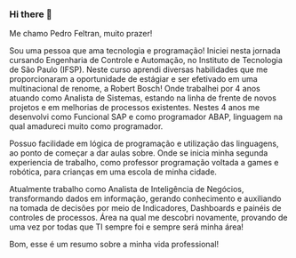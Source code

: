 ### Hi there 👋

Me chamo Pedro Feltran, muito prazer!

Sou uma pessoa que ama tecnologia e programação! Iniciei nesta jornada cursando Engenharia de Controle e Automação, no Instituto de Tecnologia de São Paulo (IFSP).
Neste curso aprendi diversas habilidades que me proporcionaram a oportunidade de estágiar e ser efetivado em uma multinacional de renome, a Robert Bosch! Onde trabalhei por 4 anos atuando como Analista de Sistemas, estando na linha de frente de novos projetos e em melhorias de processos existentes.
Nestes 4 anos me desenvolvi como Funcional SAP e como programador ABAP, linguagem na qual amadureci muito como programador.

Possuo facilidade em lógica de programação e utilização das linguagens, ao ponto de começar a dar aulas sobre.
Onde se inicia minha segunda experiencia de trabalho, como professor programação voltada a games e robótica, para crianças em uma escola de minha cidade.

Atualmente trabalho como Analista de Inteligência de Negócios, transformando dados em informação, gerando conhecimento e auxiliando na tomada de decisões por meio de Indicadores, Dashboards e painéis de controles de processos. Área na qual me descobri novamente, provando de uma vez por todas que TI sempre foi e sempre será minha área!

Bom, esse é um resumo sobre a minha vida professional!
<!--
**PedroFeltran/PedroFeltran** is a ✨ _special_ ✨ repository because its `README.md` (this file) appears on your GitHub profile.

Here are some ideas to get you started:

- 🔭 I’m currently working on ...
- 🌱 I’m currently learning ...
- 👯 I’m looking to collaborate on ...
- 🤔 I’m looking for help with ...
- 💬 Ask me about ...
- 📫 How to reach me: ...
- 😄 Pronouns: ...
- ⚡ Fun fact: ...
-->
